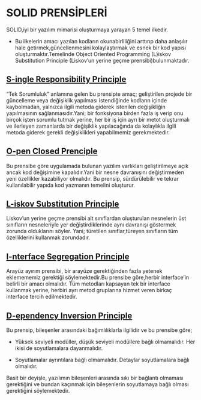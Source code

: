 # SOLID PRENSİPLERİ

SOLID,iyi bir yazılım mimarisi oluşturmaya yarayan 5 temel ilkedir.

- Bu ilkelerin amacı yazılan kodların okunabirliliğini arttırıp daha anlaşılır hale getirmek,güncellenmesini kolaylaştırmak ve esnek bir kod yapısı oluşturmaktır.Temelinde Object Oriented Programming (L)iskov Substitution Principle (Liskov’un yerine geçme prensibi)bulunmaktadır. 


## [S-ingle Responsibility Principle](https://github.com/ezgiyaman/SoftwarePrinciples/tree/master/1.Single_Responsibility_Principle)

“Tek Sorumluluk” anlamına gelen bu prensipte amaç; geliştirilen projede bir güncelleme veya değişiklik yapılması istendiğinde kodların içinde kaybolmadan, yalnızca ilgili metoda giderek istenilen değişikliğin yapılmasının sağlanmasıdır.Yani; bir fonksiyona birden fazla iş verip onu birçok işten sorumlu tutmak yerine, her bir iş için ayrı bir metot oluşturmalı ve ilerleyen zamanlarda bir değişiklik yapılacağında da kolaylıkla ilgili metoda giderek gerekli değişiklikleri yapabilmemiz gerekmektedir.

## [O-pen Closed Prenciple](https://github.com/ezgiyaman/SoftwarePrinciples/tree/master/2.Open_Closed_Principle)

Bu prensibe göre uygulamada bulunan yazılım varlıkları geliştirilmeye açık ancak kod değişimine kapalıdır.Yani bir nesne davranışını değiştirmeden yeni özellikler kazabiliyor olmalıdır. Bu prensip, sürdürülebilir ve tekrar kullanılabilir yapıda kod yazmanın temelini oluşturur.

## [L-iskov Substitution Principle](https://github.com/ezgiyaman/SoftwarePrinciples/tree/master/3.Liskov_Substitution%20_Principle)

Liskov’un yerine geçme prensibi alt sınıflardan oluşturulan nesnelerin üst sınıfların nesneleriyle yer değiştirdiklerinde aynı davranışı göstermek zorunda olduklarını söyler. Yani; türetilen sınıflar,türeyen sınıfların tüm özelliklerini kullanmak zorundadır.

## [I-nterface Segregation Principle](https://github.com/ezgiyaman/SoftwarePrinciples/tree/master/4.Interface_Segregation_Principle)

Arayüz ayırım prensibi, bir arayüze gerektiğinden fazla yetenek eklemememiz gerektiği söylemektedir.Bu prensibe göre,herbir interface’in belirli bir amacı olmalıdır. Tüm metodları kapsayan tek bir interface kullanmak yerine, herbiri ayrı metod gruplarına hizmet veren birkaç interface tercih edilmektedir.

## [D-ependency Inversion Principle](https://github.com/ezgiyaman/SoftwarePrinciples/tree/master/5.Dependency_Inversion%20_Principle)

Bu prensip, bileşenler arasındaki bağımlılıklarla ilgilidir ve bu prensibe göre;

* Yüksek seviyeli modüller, düşük seviyeli modüllere bağlı olmamalıdır. Her ikisi de soyutlamalara dayanmalıdır.

* Soyutlamalar ayrıntılara bağlı olmamalıdır. Detaylar soyutlamalara bağlı olmalıdır.

Basit bir deyişle, yazılımın bileşenleri arasında sıkı bir bağlantı olmaması gerektiğini ve bundan kaçınmak için bileşenlerin soyutlamaya bağlı olması gerektiğini söylemektedir.

